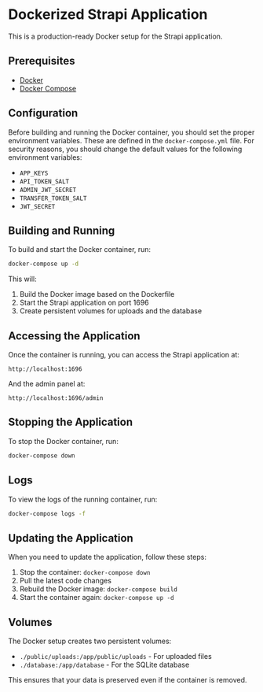 # Dockerized Strapi Application

This is a production-ready Docker setup for the Strapi application.

## Prerequisites

- [Docker](https://docs.docker.com/get-docker/)
- [Docker Compose](https://docs.docker.com/compose/install/)

## Configuration

Before building and running the Docker container, you should set the proper environment variables. These are defined in the `docker-compose.yml` file. For security reasons, you should change the default values for the following environment variables:

- `APP_KEYS`
- `API_TOKEN_SALT`
- `ADMIN_JWT_SECRET`
- `TRANSFER_TOKEN_SALT`
- `JWT_SECRET`

## Building and Running

To build and start the Docker container, run:

```bash
docker-compose up -d
```

This will:
1. Build the Docker image based on the Dockerfile
2. Start the Strapi application on port 1696
3. Create persistent volumes for uploads and the database

## Accessing the Application

Once the container is running, you can access the Strapi application at:

```
http://localhost:1696
```

And the admin panel at:

```
http://localhost:1696/admin
```

## Stopping the Application

To stop the Docker container, run:

```bash
docker-compose down
```

## Logs

To view the logs of the running container, run:

```bash
docker-compose logs -f
```

## Updating the Application

When you need to update the application, follow these steps:

1. Stop the container: `docker-compose down`
2. Pull the latest code changes
3. Rebuild the Docker image: `docker-compose build`
4. Start the container again: `docker-compose up -d`

## Volumes

The Docker setup creates two persistent volumes:
- `./public/uploads:/app/public/uploads` - For uploaded files
- `./database:/app/database` - For the SQLite database

This ensures that your data is preserved even if the container is removed. 